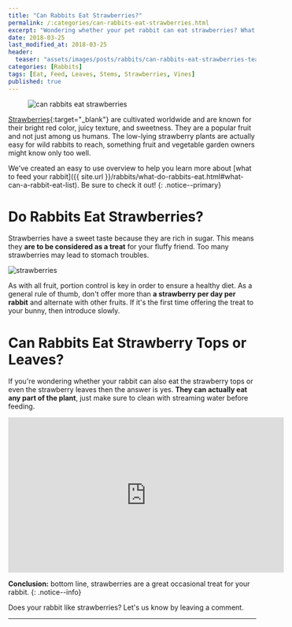 ```yaml
---
title: "Can Rabbits Eat Strawberries?"
permalink: /:categories/can-rabbits-eat-strawberries.html
excerpt: "Wondering whether your pet rabbit can eat strawberries? What about the stems, vines or leaves? Find out if strawberries are healthy for your bunny and learn some tips on how to feed them."
date: 2018-03-25
last_modified_at: 2018-03-25
header:
  teaser: "assets/images/posts/rabbits/can-rabbits-eat-strawberries-teaser.jpg"
categories: [Rabbits]
tags: [Eat, Feed, Leaves, Stems, Strawberries, Vines]
published: true
---
```


<figure>
  <img src="{{ site.url }}/assets/images/posts/rabbits/can-rabbits-eat-strawberries.jpg" alt="can rabbits eat strawberries" class="title-banner">
</figure>

[Strawberries](https://en.wikipedia.org/wiki/Strawberry){:target="_blank"} are cultivated worldwide and are known for their bright red color, juicy texture, and sweetness. They are a popular fruit and not just among us humans. The low-lying strawberry plants are actually easy for wild rabbits to reach, something fruit and vegetable garden owners might know only too well.

We've created an easy to use overview to help you learn more about [what to feed your rabbit]({{ site.url }}/rabbits/what-do-rabbits-eat.html#what-can-a-rabbit-eat-list). Be sure to check it out!
{: .notice--primary}

# Do Rabbits Eat Strawberries?

Strawberries have a sweet taste because they are rich in sugar. This means they **are to be considered as a treat** for your fluffy friend. Too many strawberries may lead to stomach troubles.

<img src="{{ site.url }}/assets/images/posts/food/strawberries.jpg" alt="strawberries" class="align-right">

As with all fruit, portion control is key in order to ensure a healthy diet. As a general rule of thumb, don't offer more than **a strawberry per day per rabbit** and alternate with other fruits. If it's the first time offering the treat to your bunny, then introduce slowly.

# Can Rabbits Eat Strawberry Tops or Leaves?

If you're wondering whether your rabbit can also eat the strawberry tops or even the strawberry leaves then the answer is yes. **They can actually eat any part of the plant**, just make sure to clean with streaming water before feeding.

<iframe width="560" height="315" src="https://www.youtube.com/embed/NaBWS-M39hM" frameborder="0"></iframe>

**Conclusion:** bottom line, strawberries are a great occasional treat for your rabbit.
{: .notice--info}

Does your rabbit like strawberries? Let's us know by leaving a comment.

---
